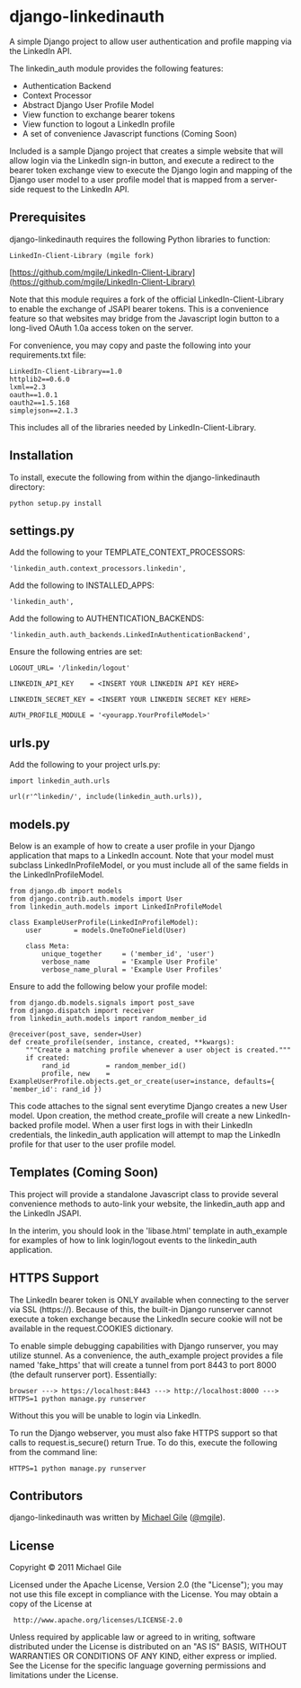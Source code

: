 django-linkedinauth
=====================================

A simple Django project to allow user authentication and profile mapping via the LinkedIn API.

The linkedin_auth module provides the following features:

- Authentication Backend
- Context Processor
- Abstract Django User Profile Model
- View function to exchange bearer tokens
- View function to logout a LinkedIn profile
- A set of convenience Javascript functions (Coming Soon)
    
Included is a sample Django project that creates a simple website that will
allow login via the LinkedIn sign-in button, and execute a redirect to the
bearer token exchange view to execute the Django login and mapping of the
Django user model to a user profile model that is mapped from a server-side
request to the LinkedIn API.


Prerequisites
-------------

django-linkedinauth requires the following Python libraries to function:

    LinkedIn-Client-Library (mgile fork)
[https://github.com/mgile/LinkedIn-Client-Library](https://github.com/mgile/LinkedIn-Client-Library)
    
Note that this module requires a fork of the official LinkedIn-Client-Library
to enable the exchange of JSAPI bearer tokens.  This is a convenience feature
so that websites may bridge from the Javascript login button to a long-lived
OAuth 1.0a access token on the server.
    
For convenience, you may copy and paste the following into your requirements.txt file:

    LinkedIn-Client-Library==1.0
    httplib2==0.6.0
    lxml==2.3
    oauth==1.0.1
    oauth2==1.5.168
    simplejson==2.1.3
    
This includes all of the libraries needed by LinkedIn-Client-Library.


Installation
------------

To install, execute the following from within the django-linkedinauth directory:

    python setup.py install
    
    
settings.py
-----------

Add the following to your TEMPLATE_CONTEXT_PROCESSORS:
    
    'linkedin_auth.context_processors.linkedin',
    
Add the following to INSTALLED_APPS:
    
    'linkedin_auth',
    
Add the following to AUTHENTICATION_BACKENDS:
    
    'linkedin_auth.auth_backends.LinkedInAuthenticationBackend',
    

Ensure the following entries are set:

    LOGOUT_URL= '/linkedin/logout'
    
    LINKEDIN_API_KEY    = <INSERT YOUR LINKEDIN API KEY HERE>
    
    LINKEDIN_SECRET_KEY = <INSERT YOUR LINKEDIN SECRET KEY HERE>

    AUTH_PROFILE_MODULE = '<yourapp.YourProfileModel>'
  
urls.py
-------
  
Add the following to your project urls.py:

    import linkedin_auth.urls
    
    url(r'^linkedin/', include(linkedin_auth.urls)),
    
    
models.py
---------

Below is an example of how to create a user profile in your
Django application that maps to a LinkedIn account. Note that
your model must subclass LinkedInProfileModel, or you must 
include all of the same fields in the LinkedInProfileModel.

    from django.db import models
    from django.contrib.auth.models import User
    from linkedin_auth.models import LinkedInProfileModel

    class ExampleUserProfile(LinkedInProfileModel):
        user        = models.OneToOneField(User)
        
        class Meta:
            unique_together     = ('member_id', 'user')
            verbose_name        = 'Example User Profile'
            verbose_name_plural = 'Example User Profiles'


Ensure to add the following below your profile model:

    from django.db.models.signals import post_save
    from django.dispatch import receiver
    from linkedin_auth.models import random_member_id
    
    @receiver(post_save, sender=User)
    def create_profile(sender, instance, created, **kwargs):
        """Create a matching profile whenever a user object is created."""
        if created:
            rand_id         = random_member_id()
            profile, new    = ExampleUserProfile.objects.get_or_create(user=instance, defaults={ 'member_id': rand_id })
            
    
This code attaches to the signal sent everytime Django creates a new User model.  Upon
creation, the method create_profile will create a new LinkedIn-backed profile model.  When
a user first logs in with their LinkedIn credentials, the linkedin_auth application will
attempt to map the LinkedIn profile for that user to the user profile model.

Templates (Coming Soon)
---------

This project will provide a standalone Javascript class to provide 
several convenience methods to auto-link your website, the linkedin_auth app and 
the LinkedIn JSAPI.

In the interim, you should look in the 'libase.html' template in auth_example
for examples of how to link login/logout events to the linkedin_auth application.
    
    
HTTPS Support
-------------

The LinkedIn bearer token is ONLY available when connecting to the server via SSL (https://).
Because of this, the built-in Django runserver cannot execute a token exchange because
the LinkedIn secure cookie will not be available in the request.COOKIES dictionary.

To enable simple debugging capabilities with Django runserver, you may utilize stunnel.  As a
convenience, the auth_example project provides a file named 'fake_https' that will create a 
tunnel from port 8443 to port 8000 (the default runserver port).  Essentially:

    browser ---> https://localhost:8443 ---> http://localhost:8000 ---> HTTPS=1 python manage.py runserver
    
Without this you will be unable to login via LinkedIn.

To run the Django webserver, you must also fake HTTPS support so that calls to request.is_secure()
return True.  To do this, execute the following from the command line:

    HTTPS=1 python manage.py runserver


Contributors
------------

django-linkedinauth was written by [Michael Gile](http://mgile.com) ([@mgile](http://twitter.com/mgile)).

License
-------
   Copyright &copy; 2011 Michael Gile

   Licensed under the Apache License, Version 2.0 (the "License");
   you may not use this file except in compliance with the License.
   You may obtain a copy of the License at

     http://www.apache.org/licenses/LICENSE-2.0

   Unless required by applicable law or agreed to in writing, software
   distributed under the License is distributed on an "AS IS" BASIS,
   WITHOUT WARRANTIES OR CONDITIONS OF ANY KIND, either express or implied.
   See the License for the specific language governing permissions and
   limitations under the License.